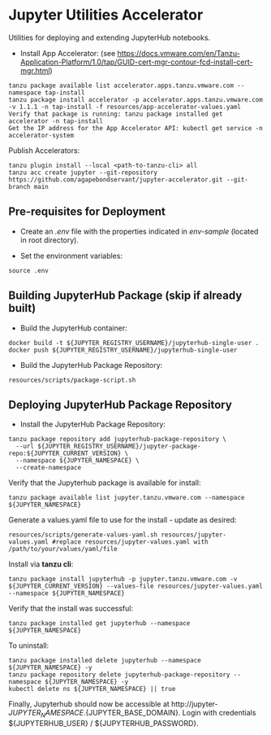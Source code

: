 # Jupyter Utilities Accelerator
Utilities for deploying and extending JupyterHub notebooks.

* Install App Accelerator: (see https://docs.vmware.com/en/Tanzu-Application-Platform/1.0/tap/GUID-cert-mgr-contour-fcd-install-cert-mgr.html)
```
tanzu package available list accelerator.apps.tanzu.vmware.com --namespace tap-install
tanzu package install accelerator -p accelerator.apps.tanzu.vmware.com -v 1.1.1 -n tap-install -f resources/app-accelerator-values.yaml
Verify that package is running: tanzu package installed get accelerator -n tap-install
Get the IP address for the App Accelerator API: kubectl get service -n accelerator-system
```

Publish Accelerators:
```
tanzu plugin install --local <path-to-tanzu-cli> all
tanzu acc create jupyter --git-repository https://github.com/agapebondservant/jupyter-accelerator.git --git-branch main
```

## Pre-requisites for Deployment
* Create an *.env* file with the properties indicated in *env-sample* (located in root directory).

* Set the environment variables:
```
source .env
```

## Building JupyterHub Package (skip if already built)
* Build the JupyterHub container:
```
docker build -t ${JUPYTER_REGISTRY_USERNAME}/jupyterhub-single-user .
docker push ${JUPYTER_REGISTRY_USERNAME}/jupyterhub-single-user
```

* Build the JupyterHub Package Repository:
```
resources/scripts/package-script.sh
```

## Deploying JupyterHub Package Repository
* Install the JupyterHub Package Repository:
```
tanzu package repository add jupyterhub-package-repository \
  --url ${JUPYTER_REGISTRY_USERNAME}/jupyter-package-repo:${JUPYTER_CURRENT_VERSION} \
  --namespace ${JUPYTER_NAMESPACE} \
  --create-namespace
```

Verify that the Jupyterhub package is available for install:
```
tanzu package available list jupyter.tanzu.vmware.com --namespace ${JUPYTER_NAMESPACE}
```

Generate a values.yaml file to use for the install - update as desired:
```
resources/scripts/generate-values-yaml.sh resources/jupyter-values.yaml #replace resources/jupyter-values.yaml with /path/to/your/values/yaml/file
```

Install via **tanzu cli**:
```
tanzu package install jupyterhub -p jupyter.tanzu.vmware.com -v ${JUPYTER_CURRENT_VERSION} --values-file resources/jupyter-values.yaml --namespace ${JUPYTER_NAMESPACE}
```

Verify that the install was successful:
```
tanzu package installed get jupyterhub --namespace ${JUPYTER_NAMESPACE}
```

To uninstall:
```
tanzu package installed delete jupyterhub --namespace ${JUPYTER_NAMESPACE} -y
tanzu package repository delete jupyterhub-package-repository --namespace ${JUPYTER_NAMESPACE} -y
kubectl delete ns ${JUPYTER_NAMESPACE} || true
```

Finally, Jupyterhub should now be accessible at http://jupyter-${JUPYTER_NAMESPACE}.${JUPYTER_BASE_DOMAIN}. 
Login with credentials ${JUPYTERHUB_USER} / ${JUPYTERHUB_PASSWORD}.